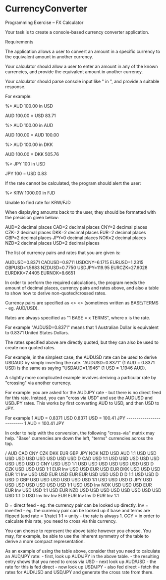 # CurrencyConverter

Programming Exercise – FX Calculator 
 
Your task is to create a console-based currency converter application.   
 
Requirements 
 
The application allows a user to convert an amount in a specific currency to the equivalent amount in another currency. 
 
Your calculator should allow a user to enter an amount in any of the known currencies, and provide the equivalent amount in another currency. 
 
Your calculator should parse console input like "<ccy1> <amount1> in <ccy2>", and provide a suitable response. 
 
For example:  
 
%> AUD 100.00 in USD 
 
AUD 100.00 = USD 83.71 
 
%> AUD 100.00 in AUD 
 
AUD 100.00 = AUD 100.00 
 
%> AUD 100.00 in DKK 
 
AUD 100.00 = DKK 505.76 
 
%> JPY 100 in USD 
 
JPY 100 = USD 0.83 
 
If the rate cannot be calculated, the program should alert the user: 
 
%> KRW 1000.00 in FJD 
 
Unable to find rate for KRW/FJD 
 
When displaying amounts back to the user, they should be formatted with the precision given below: 
 
AUD=2 decimal places 
CAD=2 decimal places CNY=2 decimal places CZK=2 decimal places DKK=2 decimal places EUR=2 decimal places GBP=2 decimal places JPY=0 decimal places NOK=2 decimal places NZD=2 decimal places USD=2 decimal places 
 
The list of currency pairs and rates that you are given is: 
 
AUDUSD=0.8371 CADUSD=0.8711 USDCNY=6.1715 EURUSD=1.2315 GBPUSD=1.5683 NZDUSD=0.7750 USDJPY=119.95 EURCZK=27.6028 EURDKK=7.4405 EURNOK=8.6651 
 
In order to perform the required calculations, the program needs the amount of decimal places, currency pairs and rates above,  and also a table to show how to derive non-quoted/crossed rates. 
 
Currency pairs are specified as <<BASE>> <<TERMS>> (sometimes written as BASE/TERMS - eg. AUD/USD). 
 
Rates are always specified as "1 BASE = x TERMS", where x is the rate. 
 
For example "AUDUSD=0.8371" means that 1 Australian Dollar is equivalent to 0.8371 United States Dollars. 
 
The rates specified above are directly quoted, but they can also be used to create non quoted rates. 
 
For example, in the simplest case, the AUDUSD rate can be used to derive USDAUD by simply inverting the rate. "AUDUSD=0.8371" (1 AUD = 0.8371 USD) is the same as saying "USDAUD=1.1946" (1 USD = 1.1946 AUD). 
 
A slightly more complicated example involves deriving a particular rate by "crossing" via another currency. 

For example: you are asked for the AUDJPY rate - but there is no direct feed for this rate.  Instead, you can "cross via USD" and use the AUDUSD and USDJPY rates.  This works by first converting AUD to USD, and then USD to JPY. 
 
For example         1 AUD = 0.8371 USD   0.8371 USD = 100.41 JPY       --------------------------   1 AUD = 100.41 JPY 
 
In order to help with the conversion, the following "cross-via" matrix may help.  "Base" currencies are down the left, "terms" currencies across the top. 
 
/ AUD CAD CNY CZK DKK EUR GBP JPY NOK NZD USD AUD 1:1 USD USD USD USD USD USD USD USD USD D CAD USD 1:1 USD USD USD USD USD USD USD USD D CNY USD USD 1:1 USD USD USD USD USD USD USD D CZK USD USD USD 1:1 EUR Inv USD USD EUR USD EUR DKK USD USD USD EUR 1:1 Inv USD USD EUR USD EUR EUR USD USD USD D D 1:1 USD USD D USD D GBP USD USD USD USD USD USD 1:1 USD USD USD D JPY USD USD USD USD USD USD USD 1:1 USD USD Inv NOK USD USD USD EUR EUR Inv USD USD 1:1 USD EUR NZD USD USD USD USD USD USD USD USD USD 1:1 D USD Inv Inv Inv EUR EUR Inv Inv D EUR Inv 1:1 
 
 
D = direct feed - eg. the currency pair can be looked up directly. Inv = inverted - eg. the currency pair can be looked up if base and terms are flipped (and rate = 1/rate) 1:1 = unity - the rate is always 1. CCY = in order to calculate this rate, you need to cross via this currency. 
 
You can choose to represent the above table however you choose.  You may, for example, be able to use the inherent symmetry of the table to derive a more compact representation. 
 
As an example of using the table above, consider that you need to calculate an AUD/JPY rate: - first, look up AUD/JPY in the above table. - the resulting entry shows that you need to cross via USD - next look up AUD/USD - the rate for this is fed direct - now look up USD/JPY - also fed direct - fetch the rates for AUD/USD and USD/JPY and generate the cross rate from there. 


